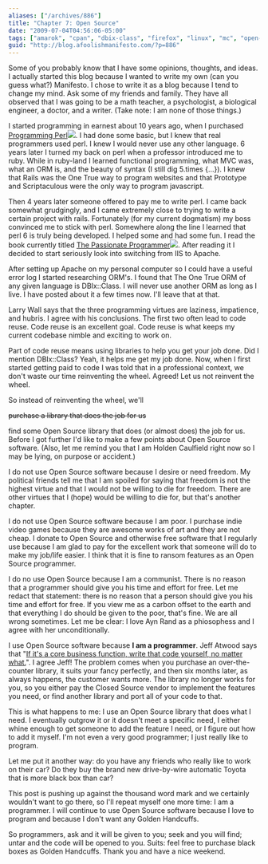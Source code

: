 ```yaml
---
aliases: ["/archives/886"]
title: "Chapter 7: Open Source"
date: "2009-07-04T04:56:06-05:00"
tags: ["amarok", "cpan", "dbix-class", "firefox", "linux", "mc", "open-source", "perl", "rails", "ruby", "ruby-on-rails", "sqla", "tla", "vim", "zsh"]
guid: "http://blog.afoolishmanifesto.com/?p=886"
---
```

Some of you probably know that I have some opinions, thoughts, and ideas. I actually started this blog because I wanted to write my own (can you guess what?) Manifesto. I chose to write it as a blog because I tend to change my mind. Ask some of my friends and family. They have all observed that I was going to be a math teacher, a psychologist, a biological engineer, a doctor, and a writer. (Take note: I am none of those things.)

I started programming in earnest about 10 years ago, when I purchased [Programming Perl](http://www.amazon.com/gp/product/0596000278?ie=UTF8&tag=afooman-20&linkCode=as2&camp=1789&creative=390957&creativeASIN=0596000278)![](http://www.assoc-amazon.com/e/ir?t=afooman-20&l=as2&o=1&a=0596000278). I had done some basic, but I knew that real programmers used perl. I knew I would never use any other language. 6 years later I turned my back on perl when a professor introduced me to ruby. While in ruby-land I learned functional programming, what MVC was, what an ORM is, and the beauty of syntax (I still dig 5.times \{...\}). I knew that Rails was the One True way to program websites and that Prototype and Scriptaculous were the only way to program javascript.

Then 4 years later someone offered to pay me to write perl. I came back somewhat grudgingly, and I came extremely close to trying to write a certain project with rails. Fortunately (for my current dogmatism) my boss convinced me to stick with perl. Somewhere along the line I learned that perl 6 is truly being developed. I helped some and had some fun. I read the book currently titled [The Passionate Programmer](http://www.amazon.com/gp/product/1934356344?ie=UTF8&tag=afooman-20&linkCode=as2&camp=1789&creative=390957&creativeASIN=1934356344)![](http://www.assoc-amazon.com/e/ir?t=afooman-20&l=as2&o=1&a=1934356344). After reading it I decided to start seriously look into switching from IIS to Apache.

After setting up Apache on my personal computer so I could have a useful error log I started researching ORM's. I found that The One True ORM of any given language is DBIx::Class. I will never use another ORM as long as I live. I have posted about it a few times now. I'll leave that at that.

Larry Wall says that the three programming virtues are laziness, impatience, and hubris. I agree with his conclusions. The first two often lead to code reuse. Code reuse is an excellent goal. Code reuse is what keeps my current codebase nimble and exciting to work on.

Part of code reuse means using libraries to help you get your job done. Did I mention DBIx::Class? Yeah, it helps me get my job done. Now, when I first started getting paid to code I was told that in a professional context, we don't waste our time reinventing the wheel. Agreed! Let us not reinvent the wheel.

So instead of reinventing the wheel, we'll

<del>purchase a library that does the job for us</del>

find some Open Source library that does (or almost does) the job for us. Before I got further I'd like to make a few points about Open Source software. (Also, let me remind you that I am Holden Caulfield right now so I may be lying, on purpose or accident.)

I do not use Open Source software because I desire or need freedom. My political friends tell me that I am spoiled for saying that freedom is not the highest virtue and that I would not be willing to die for freedom. There are other virtues that I (hope) would be willing to die for, but that's another chapter.

I do not use Open Source software because I am poor. I purchase indie video games because they are awesome works of art and they are not cheap. I donate to Open Source and otherwise free software that I regularly use because I am glad to pay for the excellent work that someone will do to make my job/life easier. I think that it is fine to ransom features as an Open Source programmer.

I do no use Open Source because I am a communist. There is no reason that a programmer should give you his time and effort for free. Let me redact that statement: there is no reason that a person should give you his time and effort for free. If you view me as a carbon offset to the earth and that everything I do should be given to the poor, that's fine. We are all wrong sometimes. Let me be clear: I love Ayn Rand as a phiosophess and I agree with her unconditionally.

I use Open Source software because **I am a programmer**. Jeff Atwood says that "[If it's a core business function, write that code yourself, no matter what.](http://www.codinghorror.com/blog/archives/001172.html)". I agree Jeff! The problem comes when you purchase an over-the-counter library, it suits your fancy perfectly, and then six months later, as always happens, the customer wants more. The library no longer works for you, so you either pay the Closed Source vendor to implement the features you need, or find another library and port all of your code to that.

This is what happens to me: I use an Open Source library that does what I need. I eventually outgrow it or it doesn't meet a specific need, I either whine enough to get someone to add the feature I need, or I figure out how to add it myself. I'm not even a very good programmer; I just really like to program.

Let me put it another way: do you have any friends who really like to work on their car? Do they buy the brand new drive-by-wire automatic Toyota that is more black box than car?

This post is pushing up against the thousand word mark and we certainly wouldn't want to go there, so I'll repeat myself one more time: I am a programmer. I will continue to use Open Source software because I love to program and because I don't want any Golden Handcuffs.

So programmers, ask and it will be given to you; seek and you will find; untar and the code will be opened to you. Suits: feel free to purchase black boxes as Golden Handcuffs. Thank you and have a nice weekend.
